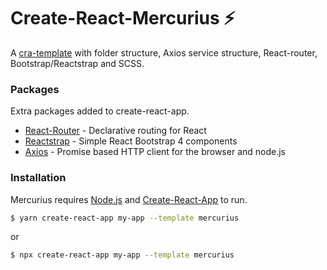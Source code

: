 # Create-React-Mercurius ⚡

A [cra-template](https://github.com/facebook/create-react-app/blob/master/packages/cra-template/README.md)  with folder structure, Axios service structure, React-router, Bootstrap/Reactstrap and SCSS. 

### Packages

Extra packages added to create-react-app.

* [React-Router] - Declarative routing for React
* [Reactstrap] - Simple React Bootstrap 4 components
* [Axios] - Promise based HTTP client for the browser and node.js


### Installation

Mercurius requires [Node.js](https://nodejs.org/) and  [Create-React-App] to run.

```sh
$ yarn create-react-app my-app --template mercurius
```
or

```sh
$ npx create-react-app my-app --template mercurius
```



   [create-react-app]: <https://github.com/facebook/create-react-app>
   [react-router]: <https://github.com/ReactTraining/react-router>
   [Reactstrap]: <https://github.com/reactstrap/reactstrap>
   [Axios]: <https://github.com/axios/axios>

